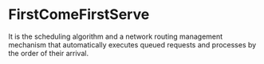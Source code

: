 # FirstComeFirstServe
It is the scheduling algorithm and a network routing management mechanism that automatically executes queued requests and processes by the order of their arrival.
